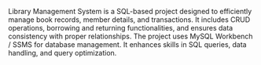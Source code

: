 Library Management System is a SQL-based project designed to efficiently manage book records, member details, and transactions.
It includes CRUD operations, borrowing and returning functionalities, and ensures data consistency with proper relationships.
The project uses MySQL Workbench / SSMS for database management.
It enhances skills in SQL queries, data handling, and query optimization.
